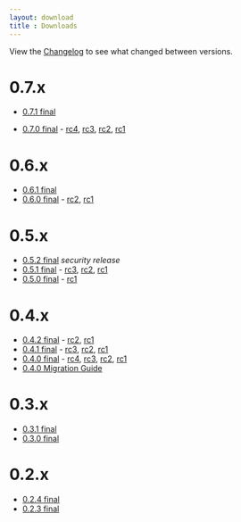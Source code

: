 ```yaml
---
layout: download
title : Downloads
---
```


View the [Changelog](https://github.com/linkedin/inject/blob/master/CHANGELOG.md) to see what changed between versions.

# 0.7.x

* [0.7.1 final](0.7.x/inject-0.7.1.tgz)

* [0.7.0 final](0.7.x/inject-0.7.0.tgz) - [rc4](0.7.x/inject-0.7.0-rc4.tgz), [rc3](0.7.x/inject-0.7.0-rc3.tgz), [rc2](0.7.x/inject-0.7.0-rc2.tgz), [rc1](0.7.x/inject-0.7.0-rc1.tgz)

# 0.6.x

* [0.6.1 final](0.6.x/inject-0.6.1.tgz)
* [0.6.0 final](0.6.x/inject-0.6.0.tgz) - [rc2](0.6.x/inject-0.6.0-rc2.tgz), [rc1](0.6.x/inject-0.6.0-rc1.tgz)

# 0.5.x

* [0.5.2 final](0.5.x/inject-0.5.2.tgz) _security release_
* [0.5.1 final](0.5.x/inject-0.5.1.tgz) - [rc3](0.5.x/inject-0.5.1-rc3.tgz), [rc2](0.5.x/inject-0.5.1-rc2.tgz), [rc1](0.5.x/inject-0.5.1-rc1.tgz)
* [0.5.0 final](0.5.x/inject-0.5.0.tgz) - [rc1](0.5.x/inject-0.5.0-rc1.tgz)

# 0.4.x

* [0.4.2 final](v0.4.x/inject-v0.4.2.zip) - [rc2](v0.4.x/inject-v0.4.2-rc2.zip), [rc1](v0.4.x/inject-v0.4.2-rc1.zip)
* [0.4.1 final](v0.4.x/inject-v0.4.1.zip) - [rc3](v0.4.x/inject-v0.4.1rc3.zip), [rc2](v0.4.x/inject-v0.4.1rc2.zip), [rc1](v0.4.x/inject-v0.4.1rc1.zip)
* [0.4.0 final](v0.4.x/inject-v0.4.0.zip) - [rc4](v0.4.x/inject-v0.4.0rc4.zip), [rc3](v0.4.x/inject-v0.4.0rc3.zip), [rc2](v0.4.x/inject-v0.4.0rc2.zip), [rc1](v0.4.x/inject-v0.4.0rc1.zip)
* [0.4.0 Migration Guide](v0.4.x/migration-guide.html)

# 0.3.x

* [0.3.1 final](v0.3.x/inject-v0.3.1.zip)
* [0.3.0 final](v0.3.x/inject-v0.3.0.zip)

# 0.2.x

* [0.2.4 final](v0.2.x/inject-v0.2.4.zip)
* [0.2.3 final](v0.2.x/inject-v0.2.3.zip)

